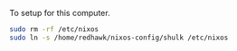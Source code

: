 To setup for this computer.

```bash
sudo rm -rf /etc/nixos
sudo ln -s /home/redhawk/nixos-config/shulk /etc/nixos
```

